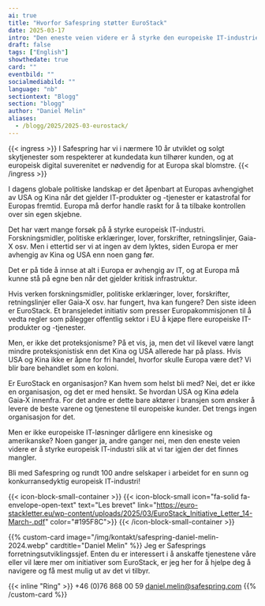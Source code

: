 ```yaml
---
ai: true
title: "Hvorfor Safespring støtter EuroStack"
date: 2025-03-17
intro: "Den eneste veien videre er å styrke den europeiske IT-industrien slik at vi tar igjen der vi ligger etter."
draft: false
tags: ["English"]
showthedate: true
card: ""
eventbild: ""
socialmediabild: ""
language: "nb"
sectiontext: "Blogg"
section: "blogg"
author: "Daniel Melin"
aliases:
  - /blogg/2025/2025-03-eurostack/
---
```

{{< ingress >}}
I Safespring har vi i nærmere 10 år utviklet og solgt skytjenester som respekterer at kundedata kun tilhører kunden, og at europeisk digital suverenitet er nødvendig for at Europa skal blomstre.
{{< /ingress >}}

I dagens globale politiske landskap er det åpenbart at Europas avhengighet av USA og Kina når det gjelder IT-produkter og -tjenester er katastrofal for Europas fremtid. Europa må derfor handle raskt for å ta tilbake kontrollen over sin egen skjebne.

Det har vært mange forsøk på å styrke europeisk IT-industri. Forskningsmidler, politiske erklæringer, lover, forskrifter, retningslinjer, Gaia-X osv. Men i ettertid ser vi at ingen av dem lyktes, siden Europa er mer avhengig av Kina og USA enn noen gang før.

Det er på tide å innse at alt i Europa er avhengig av IT, og at Europa må kunne stå på egne ben når det gjelder kritisk infrastruktur.

Hvis verken forskningsmidler, politiske erklæringer, lover, forskrifter, retningslinjer eller Gaia‑X osv. har fungert, hva kan fungere? Den siste ideen er EuroStack. Et bransjeledet initiativ som presser Europakommisjonen til å vedta regler som pålegger offentlig sektor i EU å kjøpe flere europeiske IT-produkter og -tjenester.

Men, er ikke det proteksjonisme? På et vis, ja, men det vil likevel være langt mindre proteksjonistisk enn det Kina og USA allerede har på plass. Hvis USA og Kina ikke er åpne for fri handel, hvorfor skulle Europa være det? Vi blir bare behandlet som en koloni.

Er EuroStack en organisasjon? Kan hvem som helst bli med? Nei, det er ikke en organisasjon, og det er med hensikt. Se hvordan USA og Kina ødela Gaia‑X innenfra. For det andre er dette bare aktører i bransjen som ønsker å levere de beste varene og tjenestene til europeiske kunder. Det trengs ingen organisasjon for det.

Men er ikke europeiske IT-løsninger dårligere enn kinesiske og amerikanske? Noen ganger ja, andre ganger nei, men den eneste veien videre er å styrke europeisk IT-industri slik at vi tar igjen der det finnes mangler.

Bli med Safespring og rundt 100 andre selskaper i arbeidet for en sunn og konkurransedyktig europeisk IT-industri!

{{< icon-block-small-container >}}
{{< icon-block-small
        icon="fa-solid fa-envelope-open-text"
        text="Les brevet"
        link="https://euro-stackletter.eu/wp-content/uploads/2025/03/EuroStack_Initiative_Letter_14-March-.pdf"
        color="#195F8C">}}
{{< /icon-block-small-container >}}

{{% custom-card image="/img/kontakt/safespring-daniel-melin-2024.webp" cardtitle="Daniel Melin" %}}
Jeg er Safesprings forretningsutviklingssjef. Enten du er interessert i å anskaffe tjenestene våre eller vil lære mer om initiativer som EuroStack, er jeg her for å hjelpe deg å navigere og få mest mulig ut av det vi tilbyr.

{{< inline "Ring" >}} +46 (0)76 868 00 59
[daniel.melin@safespring.com](mailto:daniel.melin@safespring.com)
{{% /custom-card %}}